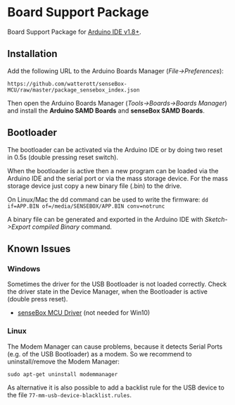 # Board Support Package
Board Support Package for [Arduino IDE v1.8+](https://www.arduino.cc/en/Main/Software).


## Installation

Add the following URL to the Arduino Boards Manager (*File->Preferences*):
```
https://github.com/watterott/senseBox-MCU/raw/master/package_sensebox_index.json
```
Then open the Arduino Boards Manager (*Tools->Boards->Boards Manager*) and install the 
**Arduino SAMD Boards** and **senseBox SAMD Boards**.


## Bootloader

The bootloader can be activated via the Arduino IDE or by doing two reset in 0.5s (double pressing reset switch).

When the bootloader is active then a new program can be loaded via the Arduino IDE and the serial port or via the mass storage device.
For the mass storage device just copy a new binary file (.bin) to the drive.

On Linux/Mac the dd command can be used to write the firmware: ```dd if=APP.BIN of=/media/SENSEBOX/APP.BIN conv=notrunc```

A binary file can be generated and exported in the Arduino IDE with *Sketch->Export compiled Binary* command.


## Known Issues

### Windows
Sometimes the driver for the USB Bootloader is not loaded correctly.
Check the driver state in the Device Manager, when the Bootloader is active (double press reset).
* [senseBox MCU Driver](https://github.com/watterott/senseBox-MCU/raw/master/arduino/driver.zip) (not needed for Win10)

### Linux
The Modem Manager can cause problems, because it detects Serial Ports (e.g. of the USB Bootloader) as a modem.
So we recommend to uninstall/remove the Modem Manager:
```
sudo apt-get uninstall modemmanager
```
As alternative it is also possible to add a backlist rule for the USB device to the file ```77-mm-usb-device-blacklist.rules```.
